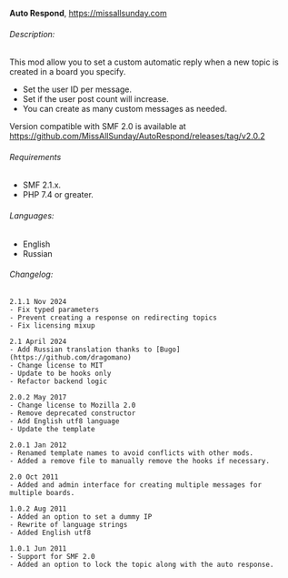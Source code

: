 **Auto Respond**, https://missallsunday.com

###### Description:

This mod allow you to set a custom automatic reply when a new topic is created in a board you specify.

- Set the user ID per message.
- Set if the user post count will increase.
- You can create as many custom messages as needed.

Version compatible with SMF 2.0 is available at https://github.com/MissAllSunday/AutoRespond/releases/tag/v2.0.2

###### Requirements

- SMF 2.1.x.
- PHP 7.4 or greater.


###### Languages:

- English
- Russian

###### Changelog:

```
2.1.1 Nov 2024
- Fix typed parameters
- Prevent creating a response on redirecting topics
- Fix licensing mixup

2.1 April 2024
- Add Russian translation thanks to [Bugo](https://github.com/dragomano)
- Change license to MIT
- Update to be hooks only
- Refactor backend logic

2.0.2 May 2017
- Change license to Mozilla 2.0
- Remove deprecated constructor
- Add English utf8 language
- Update the template

2.0.1 Jan 2012
- Renamed template names to avoid conflicts with other mods.
- Added a remove file to manually remove the hooks if necessary.

2.0 Oct 2011
- Added and admin interface for creating multiple messages for multiple boards.

1.0.2 Aug 2011
- Added an option to set a dummy IP
- Rewrite of language strings
- Added English utf8

1.0.1 Jun 2011
- Support for SMF 2.0
- Added an option to lock the topic along with the auto response.
```
